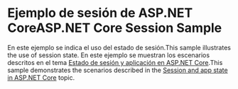 # <a name="aspnet-core-session-sample"></a><span data-ttu-id="517c4-101">Ejemplo de sesión de ASP.NET Core</span><span class="sxs-lookup"><span data-stu-id="517c4-101">ASP.NET Core Session Sample</span></span>

<span data-ttu-id="517c4-102">En este ejemplo se indica el uso del estado de sesión.</span><span class="sxs-lookup"><span data-stu-id="517c4-102">This sample illustrates the use of session state.</span></span> <span data-ttu-id="517c4-103">En este ejemplo se muestran los escenarios descritos en el tema [Estado de sesión y aplicación en ASP.NET Core](https://docs.microsoft.com/aspnet/core/fundamentals/app-state).</span><span class="sxs-lookup"><span data-stu-id="517c4-103">This sample demonstrates the scenarios described in the [Session and app state in ASP.NET Core](https://docs.microsoft.com/aspnet/core/fundamentals/app-state) topic.</span></span>
